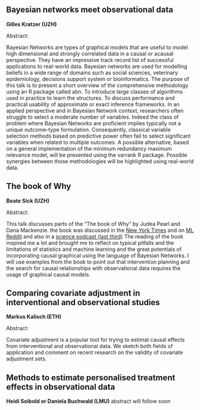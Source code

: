 
## Bayesian networks meet observational data
**Gilles Kratzer (UZH)**

Abstract:

Bayesian Networks are types of graphical models that are useful to model high dimensional and strongly correlated data in a causal or acausal perspective. They have an impressive track record list of successful applications to real-world data. Bayesian networks are used for modelling beliefs in a wide range of domains such as social sciences, veterinary epidemiology, decisions support system or bioinformatics. The purpose of this talk is to present a short overview of the comprehensive methodology using an R package called abn. To introduce large classes of algorithms used in practice to learn the structures. To discuss performance and practical usability of approximate or exact inference frameworks. In an applied perspective and in Bayesian Network context, researchers often struggle to select a moderate number of variables. Indeed the class of problem where Bayesian Networks are proficient implies typically not a unique outcome-type formulation. Consequently, classical variable selection methods based on predictive power often fail to select significant variables when related to multiple outcomes. A possible alternative, based on a general implementation of the minimum redundancy maximum relevance model, will be presented using the varrank R package. Possible synergies between those methodologies will be highlighted using real-world data.

## The book of Why 
**Beate Sick (UZH)**

Abstract:

This talk discusses parts of the “The book of Why” by Judea Pearl and Dana Mackenzie. 
the book was discussed in the [New York Times](https://www.nytimes.com/2018/06/01/business/dealbook/review-the-book-of-why-examines-the-science-of-cause-and-effect.html) 
and on [ML Reddit](http://www.inference.vc/untitled/) and also in a 
[science podcast (last third)](http://www.sciencemag.org/podcast/science-and-nature-get-their-social-science-studies-replicated-or-not-mechanisms-behind)
The reading of the book inspired me a lot and brought me to reflect on typical pitfalls and the limitations of statistics 
and machine learning and the great potentials of incorporating causal graphical using the language of Bayesian Networks. 
I will use examples from the book to point out that intervention planning and the search for causal relationships with observational data
requires the usage of graphical causal models.

## Comparing covariate adjustment in interventional and observational studies 
**Markus Kalisch (ETH)**

Abstract:

Covariate adjustment is a popular tool for trying to estimat causal effects from interventional and observational data. We sketch both fields of application and comment on recent research on the validity of covariate adjustment sets.

## Methods to estimate personalised treatment effects in observational data
**Heidi Seibold or Daniela Buchwald (LMU)**
abstract will follow soon
